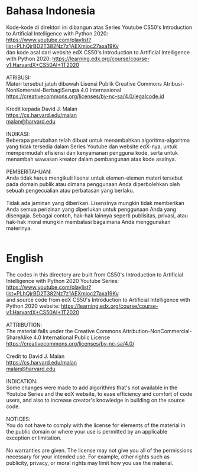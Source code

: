 # Bahasa Indonesia
Kode-kode di direktori ini dibangun atas Series Youtube CS50's Introduction to Artificial Intelligence with Python 2020: https://www.youtube.com/playlist?list=PLhQjrBD2T382Nz7z1AEXmioc27axa19Kv <br>
dan kode asal dari website edX CS50's Introduction to Artificial Intelligence with Python 2020: https://learning.edx.org/course/course-v1:HarvardX+CS50AI+1T2020 <br>
<br>
ATRIBUSI:<br>
    Materi tersebut jatuh dibawah Lisensi Publik Creative Commons Atribusi-NonKomersial-BerbagiSerupa 4.0 Internasional<br>
    https://creativecommons.org/licenses/by-nc-sa/4.0/legalcode.id<br>
<br>
    Kredit kepada David J. Malan<br>
    https://cs.harvard.edu/malan<br>
    malan@harvard.edu<br>
<br>
INDIKASI:<br>
    Beberapa perubahan telah dibuat untuk menambahkan algoritma-algoritma yang tidak tersedia dalam Series Youtube dan website edX-nya, untuk mempermudah efisiensi dan kenyamanan pengguna kode, serta untuk menambah wawasan kreator dalam pembangunan atas kode asalnya. <br>
<br>
PEMBERITAHUAN:<br>
    Anda tidak harus mengikuti lisensi untuk elemen-elemen materi tersebut pada domain publik atau dimana penggunaan Anda diperbolehkan oleh sebuah pengecualian atau perbatasan yang berlaku.<br>
    <br>
    Tidak ada jaminan yang diberikan. Lisensinya mungkin tidak memberikan Anda semua perizinan yang diperlukan untuk penggunaan Anda yang disengaja. Sebagai contoh, hak-hak lainnya seperti publisitas, privasi, atau hak-hak moral mungkin membatasi bagaimana Anda menggunakan materinya.<br>
<br>

# English
The codes in this directory are built from CS50's Introduction to Artificial Intelligence with Python 2020 Youtube Series: https://www.youtube.com/playlist?list=PLhQjrBD2T382Nz7z1AEXmioc27axa19Kv <br>
and source code from edX CS50's Introduction to Artificial Intelligence with Python 2020 website: https://learning.edx.org/course/course-v1:HarvardX+CS50AI+1T2020 <br>
<br>
ATTRIBUTION:<br>
    The material falls under the Creative Commons Attribution-NonCommercial-ShareAlike 4.0 International Public License
    https://creativecommons.org/licenses/by-nc-sa/4.0/<br>
<br>
    Credit to David J. Malan<br>
    https://cs.harvard.edu/malan<br>
    malan@harvard.edu<br>
<br>
INDICATION:<br>
    Some changes were made to add algorithms that's not available in the Youtube Series and the edX website, to ease efficiency and comfort of code users, and also to increase creator's knowledge in building on the source code. <br>
<br>
NOTICES:<br>
    You do not have to comply with the license for elements of the material in the public domain or where your use is permitted by an applicable exception or limitation.<br>
    <br>
    No warranties are given. The license may not give you all of the permissions necessary for your intended use. For example, other rights such as publicity, privacy, or moral rights may limit how you use the material.<br>